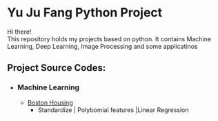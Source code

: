 # Yu Ju Fang Python Project

Hi there!\
This repository holds my projects based on python. It contains Machine Learning, Deep Learning, Image Processing and some applicatinos 

## Project Source Codes:
* ### Machine Learning
  * [Boston Housing](Machine_Learning/Boston_Housing/boston_housing_competition.py)
    * Standardize | Polybomial features |Linear Regression
